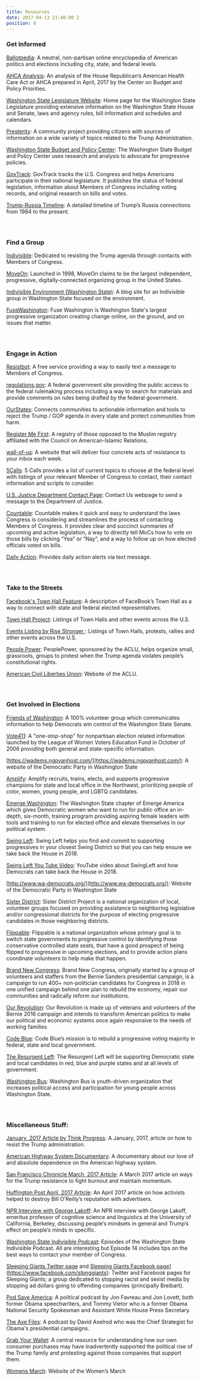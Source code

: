 ```yaml
---
title: Resources
date: 2017-04-13 21:40:00 Z
position: 6
---
```


### **Get Informed**

<a href="https://www.ballotpedia.org/115th_United_States_Congress">Ballotpedia</a>:  A neutral, non-partisan online encyclopedia of American politics and elections including city, state, and federal levels.

<a href="http://www.cbpp.org/sites/default/files/atoms/files/4-13-17health-factsheets-wa.pdf">AHCA Analysis</a>: An analysis of the House Republican’s American Health Care Act or AHCA prepared in April, 2017 by the Center on Budget and Policy Priorities.

<a href="http://leg.wa.gov/">Washington State Legislature Website</a>: Home page for the Washington State Legislature providing extensive information on the Washington State House and Senate, laws and agency rules, bill information and schedules and calendars.

<a href="https://presterity.org/">Presterity</a>:  A community project providing citizens with  sources of information on a wide variety of topics related to the Trump Administration.

<a href="http://budgetandpolicy.org">Washington State Budget and Policy Center</a>: The Washington State Budget and Policy Center uses research and analysis to advocate for progressive policies.

<a href="https://www.govtrack.us/">GovTrack</a>: GovTrack tracks the U.S. Congress and helps Americans participate in their national legislature. It publishes the status of federal legislation, information about Members of Congress including voting records, and original research on bills and votes.

<a href="http://timeline.lawyersforgoodgovernment.org/#event-timeline">Trump-Russia Timeline</a>: A detailed timeline of Trump’s Russia connections from 1984 to the present.

### <br><br>Find a Group

<a href="https://www.indivisibleguide.com/">Indivisible</a>:  Dedicated to resisting the Trump agenda through contacts with Members of Congress.

<a href="https://front.moveon.org/">MoveOn</a>: Launched in 1998, MoveOn claims to be the largest independent, progressive, digitally-connected organizing group in the United States.

<a href="https://indivisiblewaenvironment.wordpress.com/environment-leaders-summit-time/">Indivisible Environment (Washington State)</a>: A blog site for an Indivisible group in Washington State focused on the environment.

<a href="http://fusewashington.org/">FuseWashington</a>:  Fuse Washington is Washington State's largest progressive organization creating change online, on the ground, and on issues that matter.

### <br><br>Engage in Action

<a href="https://resistbot.io/">Resistbot</a>: A free service providing a way to easily text a message to Members of Congress.

<a href="https://www.regulations.gov/searchResults?rpp=25&so=DESC&sb=postedDate&po=0&cs=3&dct=N%2BFR%2BPR">regulations.gov</a>: A federal government site providing the public access to the federal rulemaking process including a way to search for materials and provide comments on rules being drafted by the federal government.

<a href="https://www.ourstates.org/#ourstates">OurStates</a>: Connects communities to actionable information and tools to reject the Trump / GOP agenda in every state and protect communities from harm.

<a href="https://registermefirst.com/">Register Me First</a>: A registry of those opposed to the Muslim registry affiliated with the Council on American-Islamic Relations.

<a href="https://www.wall-of-us.org/">wall-of-us</a>: A website that will deliver four concrete acts of resistance to your inbox each week.

<a href="https://5calls.org/">5Calls</a>: 5 Calls provides a list of current topics to choose at the federal level with listings of your relevant Member of Congress to contact, their contact information and scripts to consider.

<a href="https://www.justice.gov/doj/webform/your-message-department-justice">U.S. Justice Department Contact Page</a>:  Contact Us webpage to send a message to the Department of Justice.

<a href="https://www.countable.us/">Countable</a>: Countable makes it quick and easy to understand the laws Congress is considering and streamlines the process of contacting Members of Congress. It provides clear and succinct summaries of upcoming and active legislation, a way to directly tell MoCs how to vote on those bills by clicking “Yea” or “Nay”, and a way to follow up on how elected officials voted on bills.

<a href="https://dailyaction.org/">Daily Action</a>: Provides daily action alerts via text message.

### <br><br>Take to the Streets

<a href="http://nymag.com/selectall/2017/03/facebook-town-hall-feature-contacts-elected-officials.html">Facebook's Town Hall  Feature</a>: A description of FaceBook’s Town Hall as a way to connect with state and federal elected representatives.

<a href="https://townhallproject-86312.firebaseapp.com/">Town Hall Project</a>: Listings of Town Halls and other events across the U.S.

<a href="https://risestronger.org/events">Events Listing by Rise Stronger </a>: Listings of Town Halls, protests, rallies and other events across the U.S.

<a href="https://peoplepower.org/">People Power</a>: PeoplePower, sponsored by the ACLU, helps organize small, grassroots, groups to protest when the Trump agenda violates people’s constitutional rights.

[<a href="https://www.aclu.org/">American Civil Liberties Union</a>](https://www.aclu.org/): Website of the ACLU.

### <br><br>Get Involved in Elections

[<a href="https://www.friendsofwashington.org/">Friends of Washington</a>](https://www.friendsofwashington.org/): A 100% volunteer group which communicates information to help Democrats win control of the Washington State Senate.

[<a href="http://www.vote411.org/">Vote411</a>](http://www.vote411.org/): A "one-stop-shop" for nonpartisan election related information launched by the League of Women Voters Education Fund in October of 2006 providing both general and state-specific information.

[https://wadems.ngpvanhost.com/](https://wadems.ngpvanhost.com/): A website of the Democratic Party in Washington State

[<a href="http://amplify.win/">Amplify</a>](http://amplify.win/): Amplify recruits, trains, elects, and supports progressive champions for state and local office in the Northwest, prioritizing people of color, women, young people, and LGBTQ candidates.

<a href="http://www.emergeamerica.org/EmergeWA">Emerge Washington</a>:  The Washington State chapter of Emerge America which gives Democratic women who want to run for public office an in-depth, six-month, training program providing aspiring female leaders with tools and training to run for elected office and elevate themselves in our political system.

[<a href="https://swingleft.org/">Swing Left</a>](https://swingleft.org/): Swing Left helps you find and commit to supporting progressives in your closest Swing District so that you can help ensure we take back the House in 2018.

[<a href="https://www.youtube.com/watch?v=Vj8LNi__jOI">Swing Left You Tube Video</a>](https://www.youtube.com/watch?v=Vj8LNi__jOI): YouTube video about SwingLeft and how Democrats can take back the House in 2018.

[http://www.wa-democrats.org/](http://www.wa-democrats.org/): Website of the Democratic Party in Washington State

[<a href="https://www.sisterdistrict.com/">Sister District</a>](https://www.sisterdistrict.com/): Sister District Project is a national organization of local, volunteer groups focused on providing assistance to neighboring legislative and/or congressional districts for the purpose of electing progressive candidates in those neighboring districts.

[<a href="https://www.flippable.org/">Flippable</a>](https://www.flippable.org/): Flippable is a national organization whose primary goal is to switch state governments to progressive control by identifying those conservative controlled state seats, that have a good prospect of being flipped to progressive in upcoming elections, and to provide action plans coordinate volunteers to help make that happen.

[<a href="https://brandnewcongress.org/">Brand New Congress</a>](https://brandnewcongress.org/): Brand New Congress, originally started by a group of volunteers and staffers from the Bernie Sanders presidential campaign, is a campaign to run 400\+ non-politician candidates for Congress in 2018 in one unified campaign behind one plan to rebuild the economy, repair our communities and radically reform our institutions.

[<a href="https://ourrevolution.com/">Our Revolution</a>](https://ourrevolution.com/): Our Revolution is made up of veterans and volunteers of the Bernie 2016 campaign and intends to transform American politics to make our political and economic systems once again responsive to the needs of working families

[<a href="https://www.codeblue.team/">Code Blue</a>](https://www.codeblue.team/): Code Blue’s mission is to rebuild a progressive voting majority in federal, state and local government.

[<a href="https://www.theresurgentleft.org/">The Resurgent Left</a>](https://www.theresurgentleft.org/): The Resurgent Left will be supporting Democratic state and local candidates in red, blue and purple states and at all levels of government.

[<a href="http://washingtonbus.org/">Washington Bus</a>](http://washingtonbus.org/): Washington Bus is youth-driven organization that increases political access and participation for young people across Washington State.

### <br><br>Miscellaneous Stuff:

[<a href="https://thinkprogress.org/a-simple-guide-to-how-you-can-throw-sand-in-the-trump-administrations-gears-64843da93664">January, 2017 Article by Think Progress</a>](https://thinkprogress.org/a-simple-guide-to-how-you-can-throw-sand-in-the-trump-administrations-gears-64843da93664): A January, 2017, article on how to resist the Trump administration.

[<a href="http://bepreparedtostop.org/">American Highway System Documentary</a>](http://bepreparedtostop.org/):  A documentary about our love of and absolute dependence on the American highway system.

[<a href="http://www.sfchronicle.com/politics/article/Next-step-for-Trump-resistance-Get-organized-11011955.php">San Francisco Chronicle March, 2017 Article</a>](http://www.sfchronicle.com/politics/article/Next-step-for-Trump-resistance-Get-organized-11011955.php): A March 2017 article on ways for the Trump resistance to fight burnout and maintain momentum.

[<a href="http://www.huffingtonpost.com/entry/bill-oreilly-advertiser-boycott_us_58ebdf24e4b0df7e20446bb4">Huffington Post April, 2017 Article</a>](http://www.huffingtonpost.com/entry/bill-oreilly-advertiser-boycott_us_58ebdf24e4b0df7e20446bb4): An April 2017 article on how activists helped to destroy Bill O’Reilly’s reputation with advertisers.

[<a href="http://ualrpublicradio.org/post/read-our-full-conversation-george-lakoff-your-brain-trump#stream/0">NPR Interview with  George Lakoff</a>](http://ualrpublicradio.org/post/read-our-full-conversation-george-lakoff-your-brain-trump#stream/0): An NPR interview with George Lakoff, emeritus professor of cognitive science and linguistics at the University of California, Berkeley, discussing people‘s mindsets in general and Trump’s effect on people’s minds in specific.

<a href="https://soundcloud.com/wsip">Washington State Indivisible Podcast</a>:  Episodes of the Washington State Indivisible Podcast.  All are interesting but Episode 14 includes tips on the best ways to contact your member of Congress.

[<a href="https://twitter.com/slpng_giants">Sleeping Giants Twitter page</a> ](https://twitter.com/slpng_giants) and <a href="https://www.facebook.com/slpnggiants">Sleeping Giants Facebook page</a>](https://www.facebook.com/slpnggiants): Twitter and Facebook pages for Sleeping Giants; a group dedicated to stopping racist and sexist media by stopping ad dollars going to offending companies (principally Breibart).

<a href="https://getcrookedmedia.com/here-have-a-podcast-78ee56b5a323"> Pod Save America</a>:   A political podcast by Jon Favreau and Jon Lovett, both former Obama speechwriters, and Tommy Vietor who is a former Obama National Security Spokesman and Assistant White House Press Secretary.

<a href="http://podcast.cnn.com/axefiles">The Axe Files</a>:  A podcast by David Axelrod who was  the Chief Strategist for Obama's presidential campaigns.

[<a href="https://grabyourwallet.org/">Grab Your Wallet</a>](https://grabyourwallet.org/): A central resource for understanding how our own consumer purchases may have inadvertently supported the political rise of the Trump family and protesting against those companies that support them.

[<a href="https://www.womensmarch.com/">Womens March</a>](https://www.womensmarch.com/): Website of the Women’s March